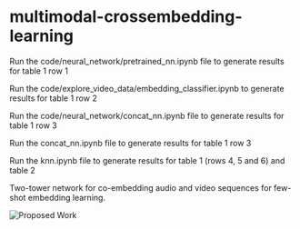 # multimodal-crossembedding-learning

Run the code/neural_network/pretrained_nn.ipynb file to generate results for table 1 row 1

Run the code/explore_video_data/embedding_classifier.ipynb to generate results for table 1 row 2

Run the code/neural_network/concat_nn.ipynb file to generate results for table 1 row 3

Run the concat_nn.ipynb file to generate results for table 1 row 3

Run the knn.ipynb file to generate results for table 1 (rows 4, 5 and 6) and table 2

Two-tower network for co-embedding audio and video sequences for few-shot embedding learning.

![Proposed Work](./assets/proposed_work.png "Proposed Work")
